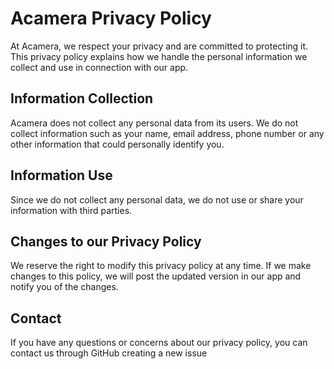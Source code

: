 # Acamera Privacy Policy

At Acamera, we respect your privacy and are committed to protecting it. This privacy policy explains how we handle the personal information we collect and use in connection with our app.

## Information Collection

Acamera does not collect any personal data from its users. We do not collect information such as your name, email address, phone number or any other information that could personally identify you.

## Information Use

Since we do not collect any personal data, we do not use or share your information with third parties.

## Changes to our Privacy Policy

We reserve the right to modify this privacy policy at any time. If we make changes to this policy, we will post the updated version in our app and notify you of the changes.

## Contact

If you have any questions or concerns about our privacy policy, you can contact us through GitHub creating a new issue
